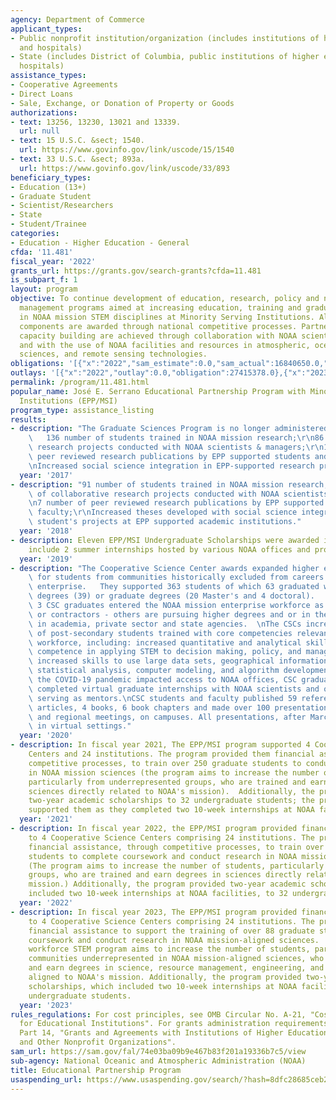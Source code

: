 ```yaml
---
agency: Department of Commerce
applicant_types:
- Public nonprofit institution/organization (includes institutions of higher education
  and hospitals)
- State (includes District of Columbia, public institutions of higher education and
  hospitals)
assistance_types:
- Cooperative Agreements
- Direct Loans
- Sale, Exchange, or Donation of Property or Goods
authorizations:
- text: 13256, 13230, 13021 and 13339.
  url: null
- text: 15 U.S.C. &sect; 1540.
  url: https://www.govinfo.gov/link/uscode/15/1540
- text: 33 U.S.C. &sect; 893a.
  url: https://www.govinfo.gov/link/uscode/33/893
beneficiary_types:
- Education (13+)
- Graduate Student
- Scientist/Researchers
- State
- Student/Trainee
categories:
- Education - Higher Education - General
cfda: '11.481'
fiscal_year: '2022'
grants_url: https://grants.gov/search-grants?cfda=11.481
is_subpart_f: 1
layout: program
objective: To continue development of education, research, policy and natural resource
  management programs aimed at increasing education, training and graduation rates
  in NOAA mission STEM disciplines at Minority Serving Institutions. All EPP/MSI program
  components are awarded through national competitive processes. Partnerships and
  capacity building are achieved through collaboration with NOAA scientists and managers
  and with the use of NOAA facilities and resources in atmospheric, oceanic, environmental
  sciences, and remote sensing technologies.
obligations: '[{"x":"2022","sam_estimate":0.0,"sam_actual":16840650.0,"usa_spending_actual":16840650.0},{"x":"2023","sam_estimate":17523807.0,"sam_actual":0.0,"usa_spending_actual":16805798.0},{"x":"2024","sam_estimate":20750000.0,"sam_actual":0.0,"usa_spending_actual":18587794.0}]'
outlays: '[{"x":"2022","outlay":0.0,"obligation":27415378.0},{"x":"2023","outlay":0.0,"obligation":0.0},{"x":"2024","outlay":0.0,"obligation":0.0}]'
permalink: /program/11.481.html
popular_name: José E. Serrano Educational Partnership Program with Minority Serving
  Institutions (EPP/MSI)
program_type: assistance_listing
results:
- description: "The Graduate Sciences Program is no longer administered by the EPP.\
    \   136 number of students trained in NOAA mission research;\r\n86 number of collaborative\
    \ research projects conducted with NOAA scientists & managers;\r\n1 number of\
    \ peer reviewed research publications by EPP supported students and faculty;\r\
    \nIncreased social science integration in EPP-supported research projects."
  year: '2017'
- description: "91 number of students trained in NOAA mission research;\r\n75 number\
    \ of collaborative research projects conducted with NOAA scientists & managers;\r\
    \n7 number of peer reviewed research publications by EPP supported students and\
    \ faculty;\r\nIncreased theses developed with social science integrated in the\
    \ student's projects at EPP supported academic institutions."
  year: '2018'
- description: Eleven EPP/MSI Undergraduate Scholarships were awarded in 2019.  Scholarships
    include 2 summer internships hosted by various NOAA offices and programs.
  year: '2019'
- description: "The Cooperative Science Center awards expanded higher education access\
    \ for students from communities historically excluded from careers in the NOAA-mission\
    \ enterprise.   They supported 363 students of which 63 graduated with undergraduate\
    \ degrees (39) or graduate degrees (20 Master's and 4 doctoral).   In addition,\
    \ 3 CSC graduates entered the NOAA mission enterprise workforce as Federal employees\
    \ or contractors - others are pursuing higher degrees and or in the workforce\
    \ in academia, private sector and state agencies.  \nThe CSCs increased the  number\
    \ of post-secondary students trained with core competencies relevant to the NOAA-mission\
    \ workforce, including: increased quantitative and analytical skills; increased\
    \ competence in applying STEM to decision making, policy, and management; and\
    \ increased skills to use large data sets, geographical information systems and\
    \ statistical analysis, computer modeling, and algorithm development.\nAlthough\
    \ the COVID-19 pandemic impacted access to NOAA offices, CSC graduate students\
    \ completed virtual graduate internships with NOAA scientists and other professionals\
    \ serving as mentors.\nCSC students and faculty published 59 refereed journal\
    \ articles, 4 books, 6 book chapters and made over 100 presentations at national\
    \ and regional meetings, on campuses. All presentations, after March 2020, were\
    \ in virtual settings."
  year: '2020'
- description: In fiscal year 2021, The EPP/MSI program supported 4 Cooperative Science
    Centers and 24 institutions. The program provided them financial assistance, through
    competitive processes, to train over 250 graduate students to conduct research
    in NOAA mission sciences (the program aims to increase the number of students,
    particularly from underrepresented groups, who are trained and earn degrees in
    sciences directly related to NOAA's mission).  Additionally, the program provided
    two-year academic scholarships to 32 undergraduate students; the program also
    supported them as they completed two 10-week internships at NOAA facilities.
  year: '2021'
- description: In fiscal year 2022, the EPP/MSI program provided financial assistance
    to 4 Cooperative Science Centers comprising 24 institutions. The program provided
    financial assistance, through competitive processes, to train over 87 graduate
    students to complete coursework and conduct research in NOAA mission-aligned sciences.
    (The program aims to increase the number of students, particularly from underrepresented
    groups, who are trained and earn degrees in sciences directly related to NOAA's
    mission.) Additionally, the program provided two-year academic scholarships, which
    included two 10-week internships at NOAA facilities, to 32 undergraduate students.
  year: '2022'
- description: In fiscal year 2023, The EPP/MSI program provided financial assistance
    to 4 Cooperative Science Centers comprising 24 institutions. The program provided
    financial assistance to support the training of over 88 graduate students to complete
    coursework and conduct research in NOAA mission-aligned sciences.  This future
    workforce STEM program aims to increase the number of students, particularly from
    communities underrepresented in NOAA mission-aligned sciences, who are trained
    and earn degrees in science, resource management, engineering, and policy directly
    aligned to NOAA's mission. Additionally, the program provided two-year academic
    scholarships, which included two 10-week internships at NOAA facilities, to 44
    undergraduate students.
  year: '2023'
rules_regulations: For cost principles, see OMB Circular No. A-21, "Cost Principles
  for Educational Institutions". For grants administration requirements, see 15 CFR
  Part 14, "Grants and Agreements with Institutions of Higher Education, Hospitals,
  and Other Nonprofit Organizations".
sam_url: https://sam.gov/fal/74e03ba09b9e467b83f201a19336b7c5/view
sub-agency: National Oceanic and Atmospheric Administration (NOAA)
title: Educational Partnership Program
usaspending_url: https://www.usaspending.gov/search/?hash=8dfc28685ceb2a654992790c0269db07
---
```

